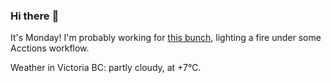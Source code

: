 ### Hi there :wave:

It's Monday! I'm probably working for [this bunch](https://github.com/kohofinancial), lighting a fire under some Acctions workflow.

Weather in Victoria BC: partly cloudy, at +7°C.
